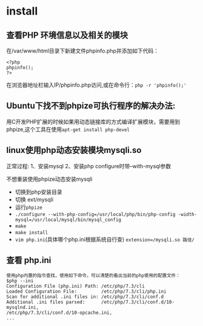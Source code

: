 # install

## 查看PHP 环境信息以及相关的模块
在/var/www/html目录下新建文件phpinfo.php并添加如下代码：

    <?php
    phpinfo();
    ?>

在浏览器地址栏输入IP/phpinfo.php访问,或在命令行：`php -r 'phpinfo();'`

## Ubuntu下找不到phpize可执行程序的解决办法:

  用C开发PHP扩展的时候如果用动态链接库的方式编译扩展模块，需要用到phpize,这个工具在使用`apt-get install php-devel`

## linux使用php动态安装模块mysqli.so

  正常过程: 
  1、安装mysql 
  2、安装php configure时带–with-mysql参数

不想重装使用phpize动态安装mysqli

- 切换到php安装目录
- 切换 ext/mysqli
- 运行`phpize`
- `./configure --with-php-config=/usr/local/php/bin/php-config -width-mysql=/usr/local/mysql/bin/mysql_config`
- `make`
- `make install`
- `vim php.ini`(具体哪个php.ini根据系统自行查) `extension=/mysqli.so 路径/`

## 查看 php.ini

    使用php内置的指令查找，使用如下命令，可以清楚的看出当前的php使用的配置文件：
    $php --ini
    Configuration File (php.ini) Path: /etc/php/7.3/cli
    Loaded Configuration File:         /etc/php/7.3/cli/php.ini
    Scan for additional .ini files in: /etc/php/7.3/cli/conf.d
    Additional .ini files parsed:      /etc/php/7.3/cli/conf.d/10-mysqlnd.ini,
    /etc/php/7.3/cli/conf.d/10-opcache.ini,
    ...
